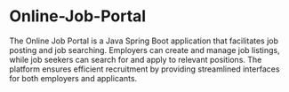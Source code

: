# Online-Job-Portal
The Online Job Portal is a Java Spring Boot application that facilitates job posting and job searching. Employers can create and manage job listings, while job seekers can search for and apply to relevant positions. The platform ensures efficient recruitment by providing streamlined interfaces for both employers and applicants.
